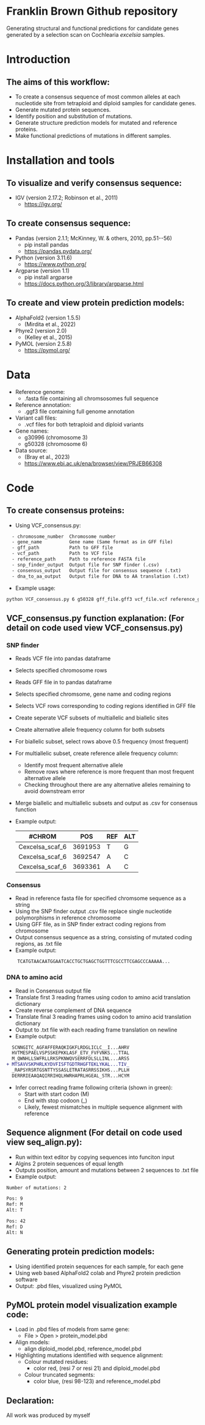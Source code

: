 # Franklin Brown Github repository
Generating structural and functional predictions for candidate genes generated by a selection scan on Cochlearia *excelsia* samples.

# Introduction
## The aims of this workflow:
- To create a consensus sequence of most common alleles at each nucleotide site from tetraploid and diploid samples for candidate genes.
- Generate mutated protein sequences.
- Identify position and substitution of mutations.
- Generate structure prediction models for mutated and reference proteins.
- Make functional predictions of mutations in different samples.

# Installation and tools

## To visualize and verify consensus sequence:
- IGV (version 2.17.2; Robinson et al., 2011)
  - https://igv.org/
 
## To create consensus sequence:
- Pandas (version 2.1.1; McKinney, W. & others, 2010, pp.51--56)
  - pip install pandas
  - https://pandas.pydata.org/
- Python (version 3.11.6)
  - https://www.python.org/
- Argparse (version 1.1)
  - pip install argparse
  - https://docs.python.org/3/library/argparse.html
 
## To create and view protein prediction models:
- AlphaFold2 (version 1.5.5)
  - (Mirdita et al., 2022)
- Phyre2 (version 2.0)
  - (Kelley et al., 2015)
- PyMOL (version 2.5.8)
  - https://pymol.org/

# Data
- Reference genome:
  - .fasta file containing all chromsosomes full sequence
- Reference annotation:
  - .ggf3 file containing full genome annotation
- Variant call files:
  - .vcf files for both tetraploid and diploid variants
- Gene names:
  - g30996 (chromosome 3)
  - g50328 (chromosome 6)
- Data source:
  - (Bray et al., 2023)
  - https://www.ebi.ac.uk/ena/browser/view/PRJEB66308
 
# Code
## To create consensus proteins:
- Using VCF_consensus.py:
```diff
  - chromosome_number  Chromosome number
  - gene_name          Gene name (Same format as in GFF file)
  - gff_path           Path to GFF file
  - vcf_path           Path to VCF file
  - reference_path     Path to reference FASTA file
  - snp_finder_output  Output file for SNP finder (.csv)
  - consensus_output   Output file for consensus sequence (.txt)
  - dna_to_aa_output   Output file for DNA to AA translation (.txt)
```
- Example usage:
```diff
python VCF_consensus.py 6 g50328 gff_file.gff3 vcf_file.vcf reference_genome.fasta snps_out.csv consensus_out.txt translation_out.txt
 ```
## VCF_consensus.py function explanation: (For detail on code used view VCF_consensus.py)
### SNP finder
  - Reads VCF file into pandas dataframe
  - Selects specified chromosome rows
  - Reads GFF file in to pandas dataframe
  - Selects specified chromsome, gene name and coding regions
  - Selects VCF rows corresponding to coding regions identified in GFF file
  - Create seperate VCF subsets of multiallelic and biallelic sites
  - Create alternative allele frequency column for both subsets
  - For biallelic subset, select rows above 0.5 frequency (most frequent)
  - For multiallelic subset, create reference allele frequency column:
    - Identify most frequent alternative allele
    - Remove rows where reference is more frequent than most frequent alternative allele
    - Checking throughout there are any alternative alleles remaining to avoid downstream error
  - Merge biallelic and multiallelic subsets and output as .csv for consensus function

  - Example output:

    | #CHROM | POS | REF | ALT |
    |--------|-----|-----|-----|
    | Cexcelsa_scaf_6 | 3691953 | T | G |
    | Cexcelsa_scaf_6 | 3692547 | A | C |
    | Cexcelsa_scaf_6 | 3693361 | A | C |
### Consensus
  - Read in reference fasta file for specified chromsome sequence as a string
  - Using the SNP finder output .csv file replace single nucleotide polymorphisms in reference chromosome
  - Using GFF file, as in SNP finder extract coding regions from chromosome
  - Output consensus sequence as a string, consisting of mutated coding regions, as .txt file
  - Example output:
```diff
    TCATGTAACAATGGAATCACCTGCTGAGCTGGTTTCGCCTTCGAGCCCAAAAA...
```
### DNA to amino acid
  - Read in Consensus output file
  - Translate first 3 reading frames using codon to amino acid translation dictionary
  - Create reverse complement of DNA sequence
  - Translate final 3 reading frames using codon to amino acid translation dictionary
  - Output to .txt file with each reading frame translation on newline
  - Example output:
```diff
  SCNNGITC_AGFAFFERAQKIGKFLRDGLICLC__I...AHRV
  HVTMESPAELVSPSSKEPKKLASF_ETV_FVFVNKS...TTAL
  M_QWNHLLSWFRLLRKSPKNWQVSERRFDLSLLINL...ARSS
+ MTSAVVSKPHRLKYDVFISFTGDTRHGFTEKLYKAL...TIV_
  _RAPSYRSRTGSNTTYSSASLETRATASRRSSIKHS...PLLH
  DERRRIEAAQAQIRRIHQLHWRHAPRLHGEAL_STR...HCYM
```
  - Infer correct reading frame following criteria (shown in green):
    - Start with start codon (M)
    - End with stop codoon (_)
    - Likely, fewest mismatches in multiple sequence alignment with reference
   
## Sequence alignment (For detail on code used view seq_align.py):
  - Run within text editor by copying sequences into funciton input
  - Algins 2 protein sequences of equal length
  - Outputs position, amount and mutations between 2 sequences to .txt file
  - Example output:
```diff
Number of mutations: 2

Pos: 9
Ref: M
Alt: T

Pos: 42
Ref: D
Alt: N
```
## Generating protein prediction models:
  - Using identified protein sequences for each sample, for each gene
  - Using web based AlphaFold2 colab and Phyre2 protein prediction software
  - Output: .pbd files, visualized using PyMOL

## PyMOL protein model visualization example code:
  - Load in .pbd files of models from same gene:
    - File > Open > protein_model.pbd
  - Align models:
    - align diploid_model.pbd, reference_model.pbd
  - Highlighting mutations identified with sequence alignment:
    - Colour mutated residues:
      - color red, (resi 7 or resi 21) and diploid_model.pbd
    - Colour truncated segments:
      - color blue, (resi 98-123) and reference_model.pbd

## Declaration:
All work was produced by myself





